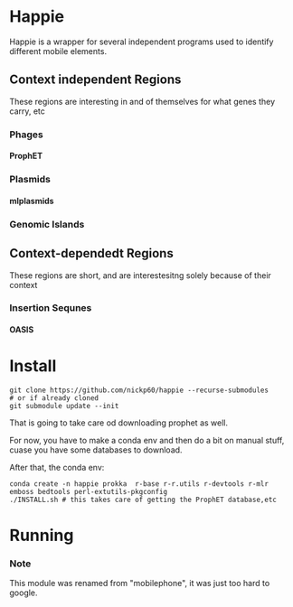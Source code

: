 # Happie
Happie is a wrapper for several independent programs used to identify different mobile elements.

## Context independent Regions
These regions are interesting in and of themselves for what genes they carry, etc
### Phages
#### ProphET
### Plasmids
#### mlplasmids
### Genomic Islands
## Context-dependedt Regions
These regions are short, and are interestesitng solely because of their context
### Insertion Sequnes
#### OASIS

# Install

```
git clone https://github.com/nickp60/happie --recurse-submodules
# or if already cloned
git submodule update --init
```

That is going to take care od downloading prophet as well.

For now, you have to make a conda env and then do a bit on manual stuff, cuase you have some databases to download.

After that, the conda env:

```
conda create -n happie prokka  r-base r-r.utils r-devtools r-mlr emboss bedtools perl-extutils-pkgconfig
./INSTALL.sh # this takes care of getting the ProphET database,etc
```

# Running



### Note
This module was renamed from "mobilephone", it was just too hard to google.
